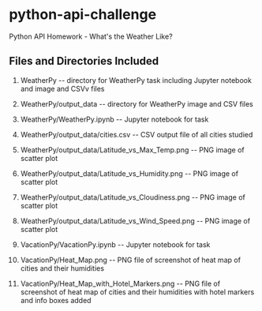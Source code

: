 # python-api-challenge
Python API Homework - What's the Weather Like?

Files and Directories Included
--------------------------------
1) WeatherPy -- directory for WeatherPy task including Jupyter notebook and image and CSVv files

2) WeatherPy/output_data -- directory for WeatherPy image and CSV files

3) WeatherPy/WeatherPy.ipynb -- Jupyter notebook for task

4) WeatherPy/output_data/cities.csv -- CSV output file of all cities studied

5)  WeatherPy/output_data/Latitude_vs_Max_Temp.png -- PNG image of scatter plot

5)  WeatherPy/output_data/Latitude_vs_Humidity.png -- PNG image of scatter plot

6) WeatherPy/output_data/Latitude_vs_Cloudiness.png -- PNG image of scatter plot

7) WeatherPy/output_data/Latitude_vs_Wind_Speed.png -- PNG image of scatter plot

8) VacationPy/VacationPy.ipynb -- Jupyter notebook for task

9) VacationPy/Heat_Map.png -- PNG file of screenshot of heat map of cities and their humidities

10) VacationPy/Heat_Map_with_Hotel_Markers.png -- PNG file of screenshot of heat map of cities and their humidities with hotel markers and info boxes added
